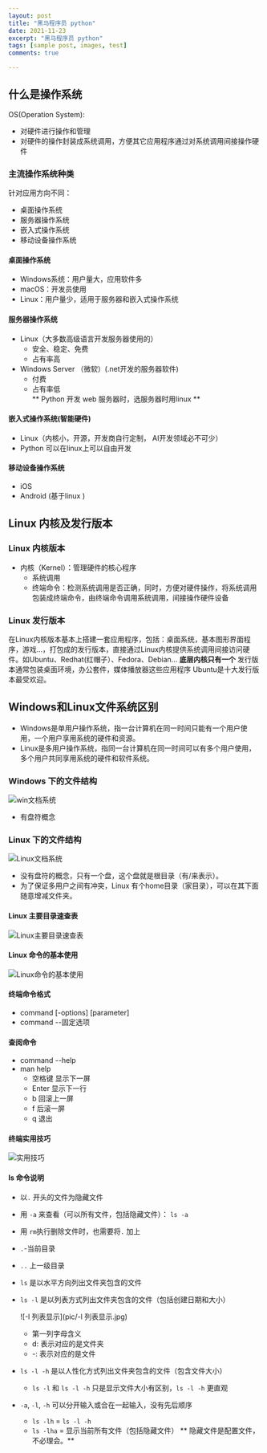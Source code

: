 ```yaml
---
layout: post
title: "黑马程序员 python"
date: 2021-11-23
excerpt: "黑马程序员 python"
tags: [sample post, images, test]
comments: true

---
```


## 什么是操作系统
OS(Operation System): 

* 对硬件进行操作和管理
* 对硬件的操作封装成系统调用，方便其它应用程序通过对系统调用间接操作硬件

### 主流操作系统种类
针对应用方向不同：
* 桌面操作系统
* 服务器操作系统
* 嵌入式操作系统
* 移动设备操作系统

#### 桌面操作系统
* Windows系统：用户量大，应用软件多
* macOS：开发员使用
* Linux：用户量少，适用于服务器和嵌入式操作系统

#### 服务器操作系统
* Linux（大多数高级语言开发服务器使用的）
	* 安全、稳定、免费
	* 占有率高
* Windows Server （微软）(.net开发的服务器软件)
	* 付费
	* 占有率低  
** Python 开发 web 服务器时，选服务器时用linux **

#### 嵌入式操作系统(智能硬件)
* Linux（内核小，开源，开发商自行定制， AI开发领域必不可少）
* Python 可以在linux上可以自由开发

#### 移动设备操作系统
* iOS
* Android (基于linux )

## Linux 内核及发行版本
### Linux 内核版本
* 内核（Kernel）：管理硬件的核心程序
	* 系统调用 
	* 终端命令：检测系统调用是否正确，同时，方便对硬件操作，将系统调用包装成终端命令，由终端命令调用系统调用，间接操作硬件设备

### Linux 发行版本
在Linux内核版本基本上搭建一套应用程序，包括：桌面系统，基本图形界面程序，游戏...，打包成的发行版本，直接通过Linux内核提供系统调用间接访问硬件。如Ubuntu、Redhat(红帽子）、Fedora、Debian...
**底层内核只有一个**
发行版本通常包装桌面环境，办公套件，媒体播放器这些应用程序
Ubuntu是十大发行版本最受欢迎。

## Windows和Linux文件系统区别
* Windows是单用户操作系统，指一台计算机在同一时间只能有一个用户使用，一个用户享用系统的硬件和资源。
* Linux是多用户操作系统，指同一台计算机在同一时间可以有多个用户使用，多个用户共同享用系统的硬件和软件系统。

### Windows 下的文件结构
![win文档系统](pic/win文档系统.jpg)
* 有盘符概念

### Linux 下的文件结构
![Linux文档系统](pic/Linux文档系统.jpg)
* 没有盘符的概念，只有一个盘，这个盘就是根目录（有/来表示）。
* 为了保证多用户之间有冲突，Linux 有个home目录（家目录），可以在其下面随意增减文件夹。

#### Linux 主要目录速查表
![Linux主要目录速查表](pic/Linux主要目录速查表.jpg)

#### Linux 命令的基本使用

![Linux命令的基本使用](pic/Linux命令的基本使用.jpg)

#### 终端命令格式
* command [-options] [parameter]
* command --固定选项

#### 查阅命令 
* command --help
* man help
	*  空格键 显示下一屏
	*  Enter 显示下一行
	*  b 回滚上一屏
	*  f 后滚一屏
	*  q 退出

#### 终端实用技巧
![实用技巧](pic/实用技巧.jpg)

#### ls 命令说明
* 以`.` 开头的文件为隐藏文件

* 用 `-a` 来查看（可以所有文件，包括隐藏文件）： `ls -a`

* 用 `rm`执行删除文件时，也需要将`.` 加上

* `.`-当前目录

* `..` 上一级目录

* `ls` 是以水平方向列出文件夹包含的文件

* `ls -l` 是以列表方式列出文件夹包含的文件（包括创建日期和大小）
  
  ![-l 列表显示](pic/-l 列表显示.jpg)
  
  *  第一列字母含义
  	* d: 表示对应的是文件夹
    * -: 表示对应的是文件
  
* `ls -l -h` 是以人性化方式列出文件夹包含的文件（包含文件大小）
	
	* `ls -l` 和 `ls -l -h` 只是显示文件大小有区别，`ls -l -h` 更直观
	
* `-a`, `-l`, `-h` 可以分开输入或合在一起输入，没有先后顺序
	
	*  `ls -lh` =  `ls -l -h`
	*  `ls -lha` = 显示当前所有文件（包括隐藏文件）
	** 隐藏文件是配置文件，不必理会。**